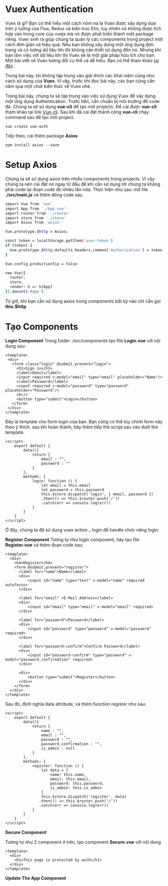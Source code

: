 # Vuex Authentication

Vuex là gì? Bạn có thể hiểu một cách nôm na là Vuex được xây dựng dựa trên ý tưởng của Flux, Redux và kiến trúc Elm, tuy nhiên nó không được tích hợp vào trong core của vuejs mà nó được phát triển thành một package riêng. Vuex sinh ra giúp chúng ta quản lý các components trong project một cách đơn giản và hiệu quả. Nếu bạn không xây dựng một ứng dụng đơn trang và có lượng dữ liệu lớn thì không cần thiết sử dụng đến nó. Nhưng khi bạn làm việc với dữ liệu lớn thì Vuex sẽ là một giải pháp hữu ích cho bạn. Một bài viết về Vuex tương đối cụ thể và dễ  hiểu. Bạn có thể tham khảo [tại đây](https://techblog.vn/tai-sao-dung-vuex). 

Trong bài này, tôi không tập trung vào giải thích các khái niệm cũng như cách sử dụng của **Vuex**. Vì vậy, trước khi đọc bài này, các bạn cũng cần nắm qua một chút kiến thức về Vuex nhé.

Trong bài này, chúng ta sẽ tập trung vào việc sử dụng Vuex để xây dựng một ứng dụng Authentication. Trước tiên, cần chuẩn bị môi trường để code đã. Chúng ta sẽ sử dụng **vue-cli** để tạo mới projects. Để cài được **vue-cli** tham khảo tại link [Vue-cli](https://cli.vuejs.org/guide/). Sau khi đã cài đặt thành công **vue-cli** chạy command sau để  tạo mới project. 

```
vue create vue-auth
```
Tiếp theo, cài thêm package **Axios**

```
npm install axios --save
```
# Setup Axios

Chúng ta sẽ sử dụng axios trên nhiều components trong projects. Vì vậy chúng ta nên cài đặt nó ngay từ đầu để khi cần sử dụng tới chúng ta không phải code lại đoạn code đó nhiêu lần nữa. Thực hiện như sau: mờ file **./src/main.js** và thêm dòng code sau

```bash 
import Vue from 'vue'
import App from './App.vue'
import router from './router'
import store from './store'
import Axios from 'axios'

Vue.prototype.$http = Axios;

const token = localStorage.getItem('user-token')
if (token) {
  Vue.prototype.$http.defaults.headers.common['Authorization'] = token
}

Vue.config.productionTip = false

new Vue({
  router,
  store,
  render: h => h(App)
}).$mount('#app')
```
Từ giờ, khi bạn cần sử dụng axios trong components bất kỳ nào chỉ cần gọi **this.$http**

# Tạo Components

**Login Component** 
Trong folder _./src/components_ tạo file **Login.vue** với nội dung sau: 

```
<template>
 <div>
   <form class="login" @submit.prevent="login">
     <h1>Sign in</h1>
     <label>Email</label>
     <input required v-model="email" type="email" placeholder="Name"/>
     <label>Password</label>
     <input required v-model="password" type="password" placeholder="Password"/>
     <hr/>
     <button type="submit">Login</button>
   </form>
 </div>
</template>
```
Đây là template cho form login của bạn. Bạn cũng có thể tùy chỉnh form này theo ý thích. sau khi hoàn thành, hãy thêm tiếp thẻ script sau vào dưới thẻ template.

```
<script>
	export default {
		data(){
			return {
				email : "",
            	password : ""
            }
		},
		methods: {
		 	login: function () {
		   		let email = this.email 
		   		let password = this.password
		   		this.$store.dispatch('login', { email, password })
		   		.then(() => this.$router.push('/'))
		   		.catch(err => console.log(err))
		   	}
		}
	}
</script>
```

Ở đây, chúng ta đã sử dụng vuex action _ login để handle chức năng login.

**Register Component** 
Tương tự như login component, hãy tạo file **Register.vue** và thêm đoạn code sau:

```
<template>
  <div>
    <h4>Register</h4>
    <form @submit.prevent="register">
      <label for="name">Name</label>
      <div>
          <input id="name" type="text" v-model="name" required autofocus>
      </div>

      <label for="email" >E-Mail Address</label>
      <div>
          <input id="email" type="email" v-model="email" required>
      </div>

      <label for="password">Password</label>
      <div>
          <input id="password" type="password" v-model="password" required>
      </div>

      <label for="password-confirm">Confirm Password</label>
      <div>
          <input id="password-confirm" type="password" v-model="password_confirmation" required>
      </div>

      <div>
          <button type="submit">Register</button>
      </div>
    </form>
  </div>
</template>
```

Sau đó, định nghĩa data attribute, và thêm function register như sau:

```
<script>
    export default {
        data(){
            return {
                name : "",
                email : "",
                password : "",
                password_confirmation : "",
                is_admin : null
            }
        },
        methods: {
            register: function () {
                let data = {
                    name: this.name,
                    email: this.email,
                    password: this.password,
                    is_admin: this.is_admin
                }
                this.$store.dispatch('register', data)
               .then(() => this.$router.push('/'))
               .catch(err => console.log(err))
            }
        }
    }
</script>
```

**Secure Component**

Tương tự như 2 component ở trên, tạo component **Secure.vue** với nội dung

```
<template>
  <div>
    <h1>This page is protected by auth</h1>
  </div>
</template>
```

**Update The App Component**
